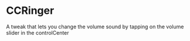 # CCRinger
A tweak that lets you change the volume sound by tapping on the volume slider in the controlCenter
